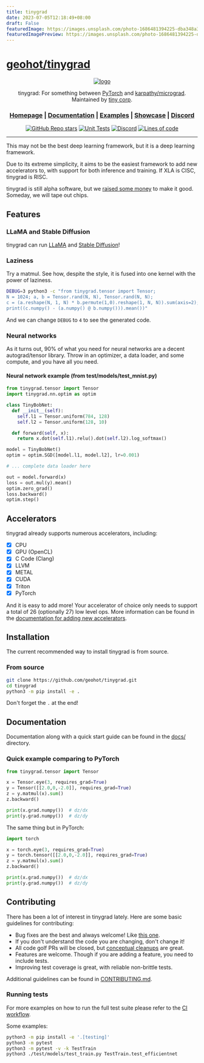 ```yaml
---
title: tinygrad
date: 2023-07-05T12:18:49+08:00
draft: False
featuredImage: https://images.unsplash.com/photo-1686481394225-dba348a3ee0f?ixid=M3w0NjAwMjJ8MHwxfHJhbmRvbXx8fHx8fHx8fDE2ODg1MzA2OTh8&ixlib=rb-4.0.3
featuredImagePreview: https://images.unsplash.com/photo-1686481394225-dba348a3ee0f?ixid=M3w0NjAwMjJ8MHwxfHJhbmRvbXx8fHx8fHx8fDE2ODg1MzA2OTh8&ixlib=rb-4.0.3
---
```


# [geohot/tinygrad](https://github.com/geohot/tinygrad)

<div align="center">

[![logo](https://raw.githubusercontent.com/geohot/tinygrad/master/docs/logo.png)](https://tinygrad.org)

tinygrad: For something between [PyTorch](https://github.com/pytorch/pytorch) and [karpathy/micrograd](https://github.com/karpathy/micrograd). Maintained by [tiny corp](https://tinygrad.org).

<h3>

[Homepage](https://github.com/geohot/tinygrad) | [Documentation](/docs) | [Examples](/examples) | [Showcase](/docs/showcase.md) | [Discord](https://discord.gg/ZjZadyC7PK)

</h3>

[![GitHub Repo stars](https://img.shields.io/github/stars/geohot/tinygrad)](https://github.com/geohot/tinygrad/stargazers)
[![Unit Tests](https://github.com/geohot/tinygrad/actions/workflows/test.yml/badge.svg)](https://github.com/geohot/tinygrad/actions/workflows/test.yml)
[![Discord](https://img.shields.io/discord/1068976834382925865)](https://discord.gg/ZjZadyC7PK)
[![Lines of code](https://img.shields.io/tokei/lines/github/geohot/tinygrad)](https://github.com/geohot/tinygrad)

</div>

---

This may not be the best deep learning framework, but it is a deep learning framework.

Due to its extreme simplicity, it aims to be the easiest framework to add new accelerators to, with support for both inference and training. If XLA is CISC, tinygrad is RISC.

tinygrad is still alpha software, but we [raised some money](https://geohot.github.io/blog/jekyll/update/2023/05/24/the-tiny-corp-raised-5M.html) to make it good. Someday, we will tape out chips.

## Features

### LLaMA and Stable Diffusion

tinygrad can run [LLaMA](/docs/showcase.md#llama) and [Stable Diffusion](/docs/showcase.md#stable-diffusion)!

### Laziness

Try a matmul. See how, despite the style, it is fused into one kernel with the power of laziness.

```sh
DEBUG=3 python3 -c "from tinygrad.tensor import Tensor;
N = 1024; a, b = Tensor.rand(N, N), Tensor.rand(N, N);
c = (a.reshape(N, 1, N) * b.permute(1,0).reshape(1, N, N)).sum(axis=2);
print((c.numpy() - (a.numpy() @ b.numpy())).mean())"
```

And we can change `DEBUG` to `4` to see the generated code.

### Neural networks

As it turns out, 90% of what you need for neural networks are a decent autograd/tensor library.
Throw in an optimizer, a data loader, and some compute, and you have all you need.

#### Neural network example (from test/models/test_mnist.py)

```py
from tinygrad.tensor import Tensor
import tinygrad.nn.optim as optim

class TinyBobNet:
  def __init__(self):
    self.l1 = Tensor.uniform(784, 128)
    self.l2 = Tensor.uniform(128, 10)

  def forward(self, x):
    return x.dot(self.l1).relu().dot(self.l2).log_softmax()

model = TinyBobNet()
optim = optim.SGD([model.l1, model.l2], lr=0.001)

# ... complete data loader here

out = model.forward(x)
loss = out.mul(y).mean()
optim.zero_grad()
loss.backward()
optim.step()
```

## Accelerators

tinygrad already supports numerous accelerators, including:

- [x] CPU
- [x] GPU (OpenCL)
- [x] C Code (Clang)
- [x] LLVM
- [x] METAL
- [x] CUDA
- [x] Triton
- [x] PyTorch

And it is easy to add more! Your accelerator of choice only needs to support a total of 26 (optionally 27) low level ops.
More information can be found in the [documentation for adding new accelerators](/docs/adding_new_accelerators.md).

## Installation

The current recommended way to install tinygrad is from source.

### From source

```sh
git clone https://github.com/geohot/tinygrad.git
cd tinygrad
python3 -m pip install -e .
```
Don't forget the `.` at the end!

## Documentation

Documentation along with a quick start guide can be found in the [docs/](/docs) directory.

### Quick example comparing to PyTorch

```py
from tinygrad.tensor import Tensor

x = Tensor.eye(3, requires_grad=True)
y = Tensor([[2.0,0,-2.0]], requires_grad=True)
z = y.matmul(x).sum()
z.backward()

print(x.grad.numpy())  # dz/dx
print(y.grad.numpy())  # dz/dy
```

The same thing but in PyTorch:
```py
import torch

x = torch.eye(3, requires_grad=True)
y = torch.tensor([[2.0,0,-2.0]], requires_grad=True)
z = y.matmul(x).sum()
z.backward()

print(x.grad.numpy())  # dz/dx
print(y.grad.numpy())  # dz/dy
```

## Contributing

There has been a lot of interest in tinygrad lately. Here are some basic guidelines for contributing:

- Bug fixes are the best and always welcome! Like [this one](https://github.com/geohot/tinygrad/pull/421/files).
- If you don't understand the code you are changing, don't change it!
- All code golf PRs will be closed, but [conceptual cleanups](https://github.com/geohot/tinygrad/pull/372/files) are great.
- Features are welcome. Though if you are adding a feature, you need to include tests.
- Improving test coverage is great, with reliable non-brittle tests.

Additional guidelines can be found in [CONTRIBUTING.md](/CONTRIBUTING.md).

### Running tests

For more examples on how to run the full test suite please refer to the [CI workflow](.github/workflows/test.yml).

Some examples:
```sh
python3 -m pip install -e '.[testing]'
python3 -m pytest
python3 -m pytest -v -k TestTrain
python3 ./test/models/test_train.py TestTrain.test_efficientnet
```
